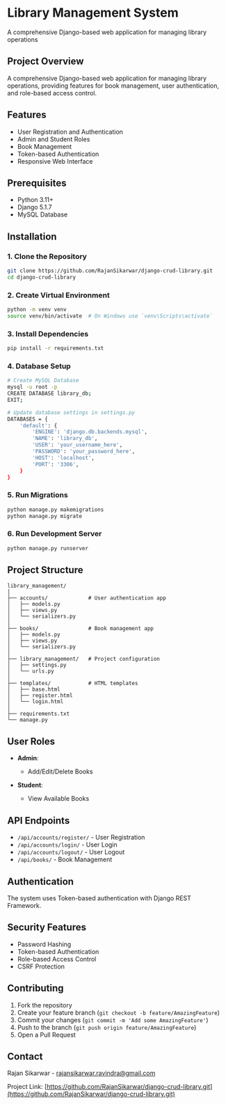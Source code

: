 # Library Management System
A comprehensive Django-based web application for managing library operations

## Project Overview

A comprehensive Django-based web application for managing library operations, providing features for book management, user authentication, and role-based access control.

## Features

- User Registration and Authentication
- Admin and Student Roles
- Book Management
- Token-based Authentication
- Responsive Web Interface

## Prerequisites

- Python 3.11+
- Django 5.1.7
- MySQL Database

## Installation

### 1. Clone the Repository

```bash
git clone https://github.com/RajanSikarwar/django-crud-library.git
cd django-crud-library
```

### 2. Create Virtual Environment

```bash
python -m venv venv
source venv/bin/activate  # On Windows use `venv\Scripts\activate`
```

### 3. Install Dependencies

```bash
pip install -r requirements.txt
```

### 4. Database Setup

```bash
# Create MySQL Database
mysql -u root -p
CREATE DATABASE library_db;
EXIT;

# Update database settings in settings.py
DATABASES = {
    'default': {
        'ENGINE': 'django.db.backends.mysql',
        'NAME': 'library_db',
        'USER': 'your_username_here',
        'PASSWORD': 'your_password_here',
        'HOST': 'localhost',
        'PORT': '3306',
    }
}
```

### 5. Run Migrations

```bash
python manage.py makemigrations
python manage.py migrate
```

### 6. Run Development Server

```bash
python manage.py runserver
```

## Project Structure

```
library_management/
│
├── accounts/             # User authentication app
│   ├── models.py
│   ├── views.py
│   └── serializers.py
│
├── books/                # Book management app
│   ├── models.py
│   ├── views.py
│   └── serializers.py
│
├── library_management/   # Project configuration
│   ├── settings.py
│   └── urls.py
│
├── templates/            # HTML templates
│   ├── base.html
│   ├── register.html
│   └── login.html
│
├── requirements.txt
└── manage.py
```

## User Roles

- **Admin**:
  - Add/Edit/Delete Books

- **Student**:
  - View Available Books

## API Endpoints

- `/api/accounts/register/` - User Registration
- `/api/accounts/login/` - User Login
- `/api/accounts/logout/` - User Logout
- `/api/books/` - Book Management

## Authentication

The system uses Token-based authentication with Django REST Framework.

## Security Features

- Password Hashing
- Token-based Authentication
- Role-based Access Control
- CSRF Protection

## Contributing

1. Fork the repository
2. Create your feature branch (`git checkout -b feature/AmazingFeature`)
3. Commit your changes (`git commit -m 'Add some AmazingFeature'`)
4. Push to the branch (`git push origin feature/AmazingFeature`)
5. Open a Pull Request

## Contact

Rajan Sikarwar - rajansikarwar.ravindra@gmail.com

Project Link: [https://github.com/RajanSikarwar/django-crud-library.git](https://github.com/RajanSikarwar/django-crud-library.git)
```